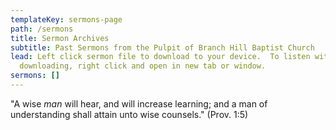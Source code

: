 ```yaml
---
templateKey: sermons-page
path: /sermons
title: Sermon Archives
subtitle: Past Sermons from the Pulpit of Branch Hill Baptist Church
lead: Left click sermon file to download to your device.  To listen without
  downloading, right click and open in new tab or window.
sermons: []
---
```

"A wise *man* will hear, and will increase learning; and a man of understanding shall attain unto wise counsels."  (Prov. 1:5)